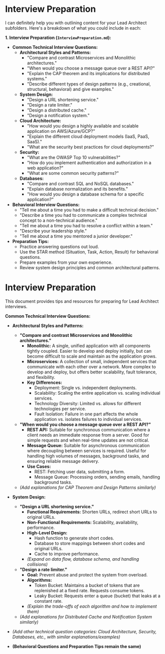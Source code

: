 # Interview Preparation

I can definitely help you with outlining content for your Lead Architect subfolders. Here's a breakdown of what you could include in each:

**1. Interview Preparation (`InterviewPreparation.md`):**

- **Common Technical Interview Questions:**
  - **Architectural Styles and Patterns:**
    - "Compare and contrast Microservices and Monolithic architectures."
    - "When would you choose a message queue over a REST API?"
    - "Explain the CAP theorem and its implications for distributed systems."
    - "Describe different types of design patterns (e.g., creational, structural, behavioral) and give examples."
  - **System Design:**
    - "Design a URL shortening service."
    - "Design a rate limiter."
    - "Design a distributed cache."
    - "Design a notification system."
  - **Cloud Architecture:**
    - "How would you design a highly available and scalable application on AWS/Azure/GCP?"
    - "Explain the different cloud deployment models (IaaS, PaaS, SaaS)."
    - "What are the security best practices for cloud deployments?"
  - **Security:**
    - "What are the OWASP Top 10 vulnerabilities?"
    - "How do you implement authentication and authorization in a web application?"
    - "What are some common security patterns?"
  - **Databases:**
    - "Compare and contrast SQL and NoSQL databases."
    - "Explain database normalization and its benefits."
    - "How would you design a database schema for a specific application?"
- **Behavioral Interview Questions:**
  - "Tell me about a time you had to make a difficult technical decision."
  - "Describe a time you had to communicate a complex technical concept to a non-technical audience."
  - "Tell me about a time you had to resolve a conflict within a team."
  - "Describe your leadership style."
  - "Tell me about a time you mentored a junior developer."
- **Preparation Tips:**
  - Practice answering questions out loud.
  - Use the STAR method (Situation, Task, Action, Result) for behavioral questions.
  - Prepare examples from your own experience.
  - Review system design principles and common architectural patterns.

# Interview Preparation

This document provides tips and resources for preparing for Lead Architect interviews.

**Common Technical Interview Questions:**

- **Architectural Styles and Patterns:**

  - **"Compare and contrast Microservices and Monolithic architectures."**
    - **Monolithic:** A single, unified application with all components tightly coupled. Easier to develop and deploy initially, but can become difficult to scale and maintain as the application grows.
    - **Microservices:** A collection of small, independent services that communicate with each other over a network. More complex to develop and deploy, but offers better scalability, fault tolerance, and flexibility.
    - **Key Differences:**
      - Deployment: Single vs. independent deployments.
      - Scalability: Scaling the entire application vs. scaling individual services.
      - Technology Diversity: Limited vs. allows for different technologies per service.
      - Fault Isolation: Failure in one part affects the whole application vs. isolates failures to individual services.
  - **"When would you choose a message queue over a REST API?"**
    - **REST API:** Suitable for synchronous communication where a client needs an immediate response from a server. Good for simple requests and when real-time updates are not critical.
    - **Message Queue:** Suitable for asynchronous communication where decoupling between services is required. Useful for handling high volumes of messages, background tasks, and ensuring reliable message delivery.
    - **Use Cases:**
      - REST: Fetching user data, submitting a form.
      - Message Queue: Processing orders, sending emails, handling background tasks.
  - _(Add explanations for CAP Theorem and Design Patterns similarly)_

- **System Design:**

  - **"Design a URL shortening service."**
    - **Functional Requirements:** Shorten URLs, redirect short URLs to original URLs.
    - **Non-Functional Requirements:** Scalability, availability, performance.
    - **High-Level Design:**
      - Hash function to generate short codes.
      - Database to store mappings between short codes and original URLs.
      - Cache to improve performance.
    - _(Expand on data flow, database schema, and handling collisions)_
  - **"Design a rate limiter."**
    - **Goal:** Prevent abuse and protect the system from overload.
    - **Algorithms:**
      - Token Bucket: Maintains a bucket of tokens that are replenished at a fixed rate. Requests consume tokens.
      - Leaky Bucket: Requests enter a queue (bucket) that leaks at a constant rate.
    - _(Explain the trade-offs of each algorithm and how to implement them)_
  - _(Add explanations for Distributed Cache and Notification System similarly)_

- _(Add other technical question categories: Cloud Architecture, Security, Databases, etc., with similar explanations/examples)_

- **(Behavioral Questions and Preparation Tips remain the same)**
